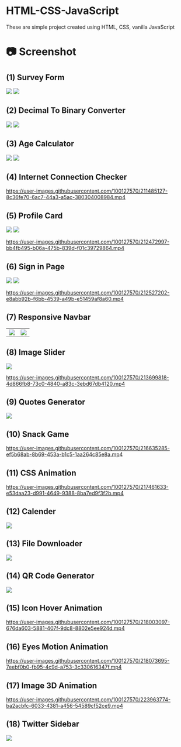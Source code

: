 # HTML-CSS-JavaScript

These are simple project created using HTML, CSS, vanilla JavaScript

# :camera: Screenshot

## (1) Survey Form

<img src="screenshots/survey_form1.png">
<img src="screenshots/survey_form2.png">

## (2) Decimal To Binary Converter

<img src="screenshots/decimal_to_binary1.png">
<img src="screenshots/decimal_to_binary2.png">

## (3) Age Calculator

<img src="screenshots/ac_image.png">
<img src="screenshots/ac_image2.png">

## (4) Internet Connection Checker

https://user-images.githubusercontent.com/100127570/211485127-8c36fe70-6ac7-44a3-a5ac-380304008984.mp4

## (5) Profile Card

<img src="screenshots/profile_card_in_mobile.png">
<img src="screenshots/profile_card_in_pc.png">

https://user-images.githubusercontent.com/100127570/212472997-bb4fb495-b06a-475b-839d-f01c39729864.mp4

## (6) Sign in Page

<img src="screenshots/signinpage1.png">
<img src="screenshots/signinpage2.png">

https://user-images.githubusercontent.com/100127570/212527202-e8abb92b-f6bb-4539-a49b-e51459af8a60.mp4

## (7) Responsive Navbar

<table>
<tr>
    <td>
        <img src="screenshots/rnb1.png">
    </td>
    <td>
        <img src="screenshots/rnb2.png">
    </td>
</tr>
</table>

## (8) Image Slider

<img src="screenshots/image_slider.png">

https://user-images.githubusercontent.com/100127570/213699818-4d866fb8-73c0-4840-a83c-3ebd67db4120.mp4

## (9) Quotes Generator

<img src="screenshots/quotes_generator.png">

## (10) Snack Game

https://user-images.githubusercontent.com/100127570/216635285-ef5b68ab-8b69-453a-b1c5-1aa264c85e8a.mp4

## (11) CSS Animation

https://user-images.githubusercontent.com/100127570/217461633-e53daa23-d991-4649-9388-8ba7ed9f3f2b.mp4

## (12) Calender

<img src="screenshots/calender.png">

## (13) File Downloader

<img src="screenshots/file_downloader.png">

## (14) QR Code Generator

<img src="screenshots/qr_code_generator.png">

## (15) Icon Hover Animation 

https://user-images.githubusercontent.com/100127570/218003097-676da603-5881-407f-9dc8-8802e5ee924d.mp4

## (16) Eyes Motion Animation

https://user-images.githubusercontent.com/100127570/218073695-7eebf0b0-fb95-4c9d-a753-3c330616347f.mp4

## (17) Image 3D Animation

https://user-images.githubusercontent.com/100127570/223963774-ba2acbfc-6033-4381-a456-54589cf52ce9.mp4

## (18) Twitter Sidebar

<img src="screenshots/twitter_sidebar.png">

